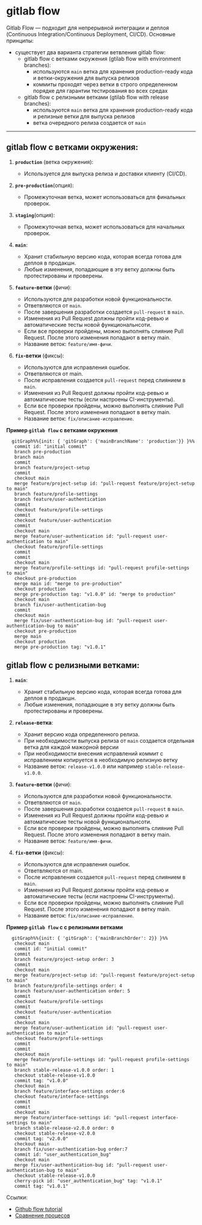 # gitlab flow

Gitlab Flow — подходит для непрерывной интеграции и деплоя (Continuous Integration/Continuous Deployment, CI/CD). Основные принципы:
  - существует два варианта стратегии ветвления gitlab flow:
    - gitlab flow с ветками окружения (gtilab flow with environment branches):
      - используются `main` ветка для хранения production-ready кода и ветки-окружения для выпуска релизов
      - коммиты проходят через ветки в строго определенном порядке для гарантии тестирования во всех средах
    - gitlab flow с релизными ветками (gtilab flow with release branches):
      - используются `main` ветка для хранения production-ready кода и релизные ветки для выпуска релизов
      - ветка очередного релиза создается от `main`
---

## gitlab flow с ветками окружения:
1. **`production`** (ветка окружения):
   - Используется для выпуска релиза и доставки клиенту (CI/CD).

2. **`pre-production`**(опция):
   - Промежуточная ветка, может использоваться для финальных проверок.

3. **`staging`**(опция):
   - Промежуточная ветка, может использоваться для начальных проверок.

4. **`main`**:
   - Хранит стабильную версию кода, которая всегда готова для деплоя в продакшн.
   - Любые изменения, попадающие в эту ветку должны быть протестированы и проверены.

5. **`feature`-ветки** (фичи):
   - Используются для разработки новой функциональности.
   - Ответвляются от `main`.
   - После завершения разработки создается `pull-request` в `main`.
   - Изменения из Pull Request должны пройти код-ревью и автоматические тесты новой функциональнсоти.
   - Если все проверки пройдены, можно выполнять слияние Pull Request. После этого изменения попадают в ветку main.
   - Название веток: `feature/имя-фичи`.

6. **`fix`-ветки** (фиксы):
   - Используются для исправления ошибок.
   - Ответвляются от main.
   - После исправления создается `pull-request` перед слиянием в `main`.
   - Изменения из Pull Request должны пройти код-ревью и автоматические тесты (если настроены CI-инструменты).
   - Если все проверки пройдены, можно выполнять слияние Pull Request. После этого изменения попадают в ветку main.
   - Название веток: `fix/описание-исправление`.

**Пример `gitlab flow` с ветками окружения**
```mermaid
  gitGraph%%{init: { 'gitGraph': {'mainBranchName': 'production'}} }%%
   commit id: "initial commit"
   branch pre-production
   branch main
   commit
   branch feature/project-setup
   commit
   checkout main
   merge feature/project-setup id: "pull-request feature/project-setup to main"
   branch feature/profile-settings
   branch feature/user-authentication
   commit
   checkout feature/profile-settings
   commit
   checkout feature/user-authentication
   commit
   checkout main
   merge feature/user-authentication id: "pull-request user-authentication to main"
   checkout feature/profile-settings
   commit
   commit
   checkout main
   merge feature/profile-settings id: "pull-request profile-settings to main"
   checkout pre-production
   merge main id: "merge to pre-production"
   checkout production
   merge pre-production tag: "v1.0.0" id: "merge to production"
   checkout main
   branch fix/user-authentication-bug
   commit
   checkout main
   merge fix/user-authentication-bug id: "pull-request user-authentication-bug to main"
   checkout pre-production
   merge main
   checkout production
   merge pre-production tag: "v1.0.1"
```


## gitlab flow с релизными ветками:
1. **`main`**:
   - Хранит стабильную версию кода, которая всегда готова для деплоя в продакшн.
   - Любые изменения, попадающие в эту ветку должны быть протестированы и проверены.

1. **`release`-ветка**:
   - Хранит версию кода определенного релиза.
   - При необходимости выпуска релиза от `main` создается отдельная ветка для каждой мажорной версии
   - При необходимости внесения исправлений коммит с исправлением копируется в необходимую релизную ветку
   - Название веток: `release-v1.0.0` или например `stable-release-v1.0.0`.

3. **`feature`-ветки** (фичи):
   - Используются для разработки новой функциональности.
   - Ответвляются от `main`.
   - После завершения разработки создается `pull-request` в `main`.
   - Изменения из Pull Request должны пройти код-ревью и автоматические тесты новой функциональнсоти.
   - Если все проверки пройдены, можно выполнять слияние Pull Request. После этого изменения попадают в ветку main.
   - Название веток: `feature/имя-фичи`.

4. **`fix`-ветки** (фиксы):
   - Используются для исправления ошибок.
   - Ответвляются от main.
   - После исправления создается `pull-request` перед слиянием в `main`.
   - Изменения из Pull Request должны пройти код-ревью и автоматические тесты (если настроены CI-инструменты).
   - Если все проверки пройдены, можно выполнять слияние Pull Request. После этого изменения попадают в ветку main.
   - Название веток: `fix/описание-исправление`.
  
**Пример `gitlab flow` с с релизными ветками**
```mermaid
  gitGraph%%{init: { 'gitGraph': {'mainBranchOrder': 2}} }%%
   checkout main
   commit id: "initial commit"
   commit
   branch feature/project-setup order: 3
   commit
   checkout main
   merge feature/project-setup id: "pull-request feature/project-setup to main"
   branch feature/profile-settings order: 4
   branch feature/user-authentication order: 5
   commit
   checkout feature/profile-settings
   commit
   checkout feature/user-authentication
   commit
   checkout main
   merge feature/user-authentication id: "pull-request user-authentication to main"
   checkout feature/profile-settings
   commit
   commit
   checkout main
   merge feature/profile-settings id: "pull-request profile-settings to main"
   branch stable-release-v1.0.0 order: 1
   checkout stable-release-v1.0.0
   commit tag: "v1.0.0"
   checkout main
   branch feature/interface-settings order:6
   checkout feature/interface-settings
   commit
   commit
   checkout main
   merge feature/interface-settings id: "pull-request interface-settings to main"
   branch stable-release-v2.0.0 order: 0
   checkout stable-release-v2.0.0
   commit tag: "v2.0.0"
   checkout main
   branch fix/user-authentication-bug order:7
   commit id: "user_authentication_bug"
   checkout main
   merge fix/user-authentication-bug id: "pull-request user-authentication-bug to main"
   checkout stable-release-v1.0.0
   cherry-pick id: "user_authentication_bug" tag: "v1.0.1"
   commit tag: "v1.0.1"
```

Ссылки:

- [Github flow tutorial]([https://www.youtube.com/watch?v=ZJuUz5jWb44](https://youtu.be/ZJuUz5jWb44?feature=shared))
- [Сравнение процесов](https://yapro.ru/article/6172)

